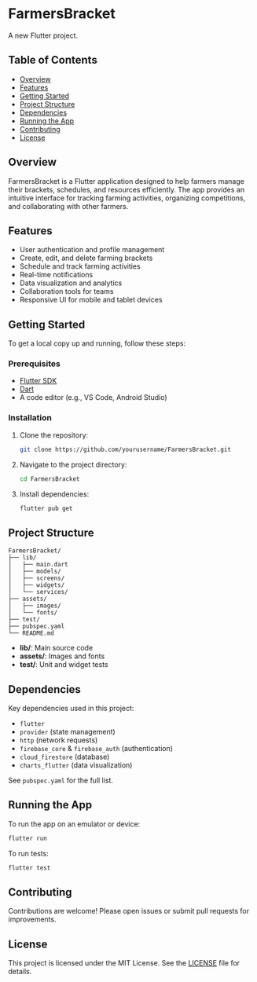 
# FarmersBracket

A new Flutter project.

## Table of Contents

- [Overview](#overview)
- [Features](#features)
- [Getting Started](#getting-started)
- [Project Structure](#project-structure)
- [Dependencies](#dependencies)
- [Running the App](#running-the-app)
- [Contributing](#contributing)
- [License](#license)

## Overview

FarmersBracket is a Flutter application designed to help farmers manage their brackets, schedules, and resources efficiently. The app provides an intuitive interface for tracking farming activities, organizing competitions, and collaborating with other farmers.

## Features

- User authentication and profile management
- Create, edit, and delete farming brackets
- Schedule and track farming activities
- Real-time notifications
- Data visualization and analytics
- Collaboration tools for teams
- Responsive UI for mobile and tablet devices

## Getting Started

To get a local copy up and running, follow these steps:

### Prerequisites

- [Flutter SDK](https://flutter.dev/docs/get-started/install)
- [Dart](https://dart.dev/get-dart)
- A code editor (e.g., VS Code, Android Studio)

### Installation

1. Clone the repository:
    ```bash
    git clone https://github.com/yourusername/FarmersBracket.git
    ```
2. Navigate to the project directory:
    ```bash
    cd FarmersBracket
    ```
3. Install dependencies:
    ```bash
    flutter pub get
    ```

## Project Structure

```
FarmersBracket/
├── lib/
│   ├── main.dart
│   ├── models/
│   ├── screens/
│   ├── widgets/
│   └── services/
├── assets/
│   ├── images/
│   └── fonts/
├── test/
├── pubspec.yaml
└── README.md
```

- **lib/**: Main source code
- **assets/**: Images and fonts
- **test/**: Unit and widget tests

## Dependencies

Key dependencies used in this project:

- `flutter`
- `provider` (state management)
- `http` (network requests)
- `firebase_core` & `firebase_auth` (authentication)
- `cloud_firestore` (database)
- `charts_flutter` (data visualization)

See `pubspec.yaml` for the full list.

## Running the App

To run the app on an emulator or device:

```bash
flutter run
```

To run tests:

```bash
flutter test
```

## Contributing

Contributions are welcome! Please open issues or submit pull requests for improvements.

## License

This project is licensed under the MIT License. See the [LICENSE](LICENSE) file for details.
